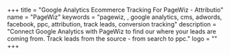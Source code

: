 +++
title = "Google Analytics Ecommerce Tracking For PageWiz - Attributio"
name = "PageWiz"
keywords = "pagewiz, , google analytics, cms, adwords, facebook, ppc, attribution, track leads, conversion tracking"
description = "Connect Google Analytics with PageWiz to find our where your leads are coming from. Track leads from the source - from search to ppc."
logo = ""
+++
